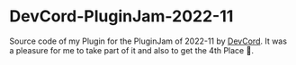 # DevCord-PluginJam-2022-11
Source code of my Plugin for the PluginJam of 2022-11 by [DevCord](https://discord.gg/FMveDwpwfx). It was a pleasure for me to take part of it and also to get the 4th Place 🤗.

